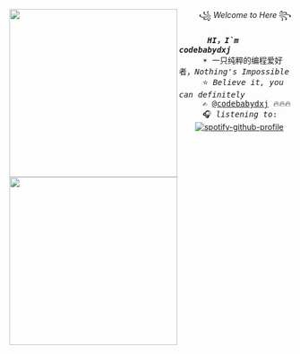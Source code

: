 <a href="javascript:;"><img align="left" width="300" src="https://img-blog.csdnimg.cn/81c2295eb035408fa6444bf8cbe63fb4.png"></a>&nbsp;&nbsp;&nbsp;&nbsp;&nbsp;&nbsp;&nbsp;&nbsp;&nbsp;꧁ <i>Welcome  to Here</i> ꧂<br><samp><br>
  &nbsp;&nbsp;&nbsp;&nbsp;&nbsp;<b> <i>HI，I`m codebabydxj</i> </b> <br>
  &nbsp;&nbsp;&nbsp;&nbsp;&nbsp;☀️ 一只纯粹的编程爱好者，<i>Nothing's Impossible </i><br>
  &nbsp;&nbsp;&nbsp;&nbsp;&nbsp;⭐ <i>Believe it, you can definitely</i> <br>
  &nbsp;&nbsp;&nbsp;&nbsp;&nbsp;✍️ [@codebabydxj](https://github.com/codebabydxj) 🔥🔥🔥<br>
  &nbsp;&nbsp;&nbsp;&nbsp;&nbsp;🎧 <i>listening to</i>: <br>&nbsp;&nbsp;&nbsp;</samp>
[![spotify-github-profile](https://spotify-github-profile.vercel.app/api/view?uid=22thftxib35zraloo4ct2unwa&cover_image=true&theme=novatorem)](https://github.com/kittinan/spotify-github-profile) 


<a href="javascript:;"><img align="left" width="300" src="https://img-blog.csdnimg.cn/ac06e726d26c487cbab2744c1dfa1ddc.png"></a>
